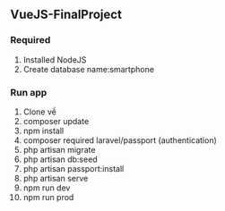 ## VueJS-FinalProject
### Required
1. Installed NodeJS
2. Create database name:smartphone
### Run app
1. Clone về
2. composer update
3. npm install
4. composer required laravel/passport (authentication)
5. php artisan migrate
6. php artisan db:seed
7. php artisan passport:install
8. php artisan serve
9. npm run dev
10. npm run prod
